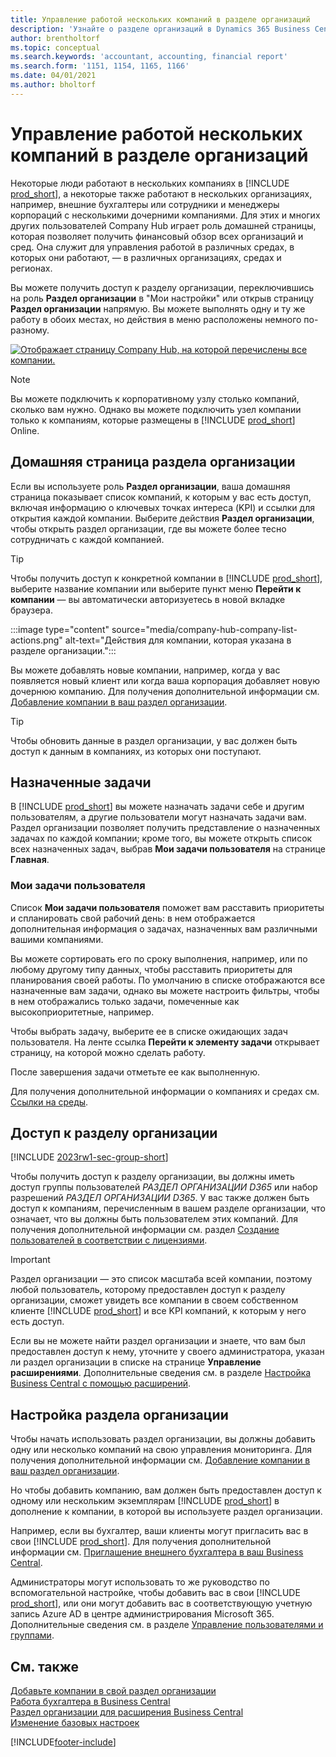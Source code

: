 ```yaml
---
title: Управление работой нескольких компаний в разделе организаций
description: 'Узнайте о разделе организаций в Dynamics 365 Business Central, который вы используете для управления своей работой в нескольких компаниях.'
author: brentholtorf
ms.topic: conceptual
ms.search.keywords: 'accountant, accounting, financial report'
ms.search.form: '1151, 1154, 1165, 1166'
ms.date: 04/01/2021
ms.author: bholtorf
---
```


# Управление работой нескольких компаний в разделе организаций

Некоторые люди работают в нескольких компаниях в [!INCLUDE [prod_short](includes/prod_short.md)], а некоторые также работают в нескольких организациях, например, внешние бухгалтеры или сотрудники и менеджеры корпораций с несколькими дочерними компаниями. Для этих и многих других пользователей Company Hub играет роль домашней страницы, которая позволяет получить финансовый обзор всех организаций и сред. Она служит для управления работой в различных средах, в которых они работают, — в различных организациях, средах и регионах.  

Вы можете получить доступ к разделу организации, переключившись на роль **Раздел организации** в "Мои настройки" или открыв страницу **Раздел организации** напрямую. Вы можете выполнять одну и ту же работу в обоих местах, но действия в меню расположены немного по-разному.  

[![Отображает страницу Company Hub, на которой перечислены все компании.](media/company-hub.png)](media/company-hub.png#lightbox)  

> [!NOTE]
> Вы можете подключить к корпоративному узлу столько компаний, сколько вам нужно. Однако вы можете подключить узел компании только к компаниям, которые размещены в [!INCLUDE [prod_short](includes/prod_short.md)] Online.

## Домашняя страница раздела организации

Если вы используете роль **Раздел организации**, ваша домашняя страница показывает список компаний, к которым у вас есть доступ, включая информацию о ключевых точках интереса (KPI) и ссылки для открытия каждой компании. <!--You can customize the dashboard to show the data points that you want to see by adding or removing columns. For example, you might want to see taxes that are due, how many open sales documents each company has, or the number of purchase invoices that are due next week. You can configure the view to suit your needs. If you have added many companies, you can use filters to sort your view.--> Выберите действия **Раздел организации**, чтобы открыть раздел организации, где вы можете более тесно сотрудничать с каждой компанией.  

> [!TIP]
> Чтобы получить доступ к конкретной компании в [!INCLUDE [prod_short](includes/prod_short.md)], выберите название компании или выберите пункт меню **Перейти к компании** — вы автоматически авторизуетесь в новой вкладке браузера.

:::image type="content" source="media/company-hub-company-list-actions.png" alt-text="Действия для компании, которая указана в разделе организации.":::

Вы можете добавлять новые компании, например, когда у вас появляется новый клиент или когда ваша корпорация добавляет новую дочернюю компанию. Для получения дополнительной информации см. [Добавление компании в ваш раздел организации](company-hub-add-company.md).  

> [!TIP]
> Чтобы обновить данные в раздел организации, у вас должен быть доступ к данным в компаниях, из которых они поступают.

<!--## Company details

In the **Company Hub** page, you can see more information about each company by choosing the name of the company that you want to learn more about. This opens the **Company Details** pane, where you can see additional information, such as the following:  

* Cash account balances  
* Cash flow forecast  
* Overdue purchase invoices  
* Overdue sales invoices  

> [!TIP]
> You can launch predefined Excel workbooks from the **Reports** tab in the ribbon. These Excel workbooks are designed as ready-to-print key financial statements and reports, but you can also modify them to fit your needs. For more information, see [Analyzing Financial Statements in Microsoft Excel](finance-analyze-excel.md).  

Otherwise, close the details pane and continue to the next company.  -->

## Назначенные задачи

В [!INCLUDE [prod_short](includes/prod_short.md)] вы можете назначать задачи себе и другим пользователям, а другие пользователи могут назначать задачи вам. Раздел организации позволяет получить представление о назначенных задачах по каждой компании; кроме того, вы можете открыть список всех назначенных задач, выбрав **Мои задачи пользователя** на странице **Главная**.  

<!--In the client company, you also have cues that call out tasks assigned to you in this particular client.  -->

### Мои задачи пользователя

Список **Мои задачи пользователя** поможет вам расставить приоритеты и спланировать свой рабочий день: в нем отображается дополнительная информация о задачах, назначенных вам различными вашими компаниями.  

Вы можете сортировать его по сроку выполнения, например, или по любому другому типу данных, чтобы расставить приоритеты для планирования своей работы. По умолчанию в списке отображаются все назначенные вам задачи, однако вы можете настроить фильтры, чтобы в нем отображались только задачи, помеченные как высокоприоритетные, например.  

Чтобы выбрать задачу, выберите ее в списке ожидающих задач пользователя. На ленте ссылка **Перейти к элементу задачи** открывает страницу, на которой можно сделать работу.  

После завершения задачи отметьте ее как выполненную.  

Для получения дополнительной информации о компаниях и средах см. [Ссылки на среды](company-hub-add-company.md#environment-links).  

## Доступ к разделу организации

[!INCLUDE [2023rw1-sec-group-short](includes/2023rw1-sec-group-short.md)]

Чтобы получить доступ к разделу организации, вы должны иметь доступ группы пользователей *РАЗДЕЛ ОРГАНИЗАЦИИ D365* или набор разрешений *РАЗДЕЛ ОРГАНИЗАЦИИ D365*. У вас также должен быть доступ к компаниям, перечисленным в вашем разделе организации, что означает, что вы должны быть пользователем этих компаний. Для получения дополнительной информации см. раздел [Создание пользователей в соответствии с лицензиями](ui-how-users-permissions.md).  

> [!IMPORTANT]
> Раздел организации — это список масштаба всей компании, поэтому любой пользователь, которому предоставлен доступ к разделу организации, сможет увидеть все компании в своем собственном клиенте [!INCLUDE [prod_short](includes/prod_short.md)] и все KPI компаний, к которым у него есть доступ.

Если вы не можете найти раздел организации и знаете, что вам был предоставлен доступ к нему, уточните у своего администратора, указан ли раздел организации в списке на странице **Управление расширениями**. Дополнительные сведения см. в разделе [Настройка Business Central с помощью расширений](ui-extensions.md).  

## Настройка раздела организации

Чтобы начать использовать раздел организации, вы должны добавить одну или несколько компаний на свою управления мониторинга. Для получения дополнительной информации см. [Добавление компании в ваш раздел организации](company-hub-add-company.md).  

Но чтобы добавить компанию, вам должен быть предоставлен доступ к одному или нескольким экземплярам [!INCLUDE [prod_short](includes/prod_short.md)] в дополнение к компании, в которой вы используете раздел организации.  

Например, если вы бухгалтер, ваши клиенты могут пригласить вас в свои [!INCLUDE [prod_short](includes/prod_short.md)]. Для получения дополнительной информации см. [Приглашение внешнего бухгалтера в ваш Business Central](finance-accounting.md#inviteaccountant).  

Администраторы могут использовать то же руководство по вспомогательной настройке, чтобы добавить вас в свои [!INCLUDE [prod_short](includes/prod_short.md)], или они могут добавить вас в соответствующую учетную запись Azure AD в центре администрирования Microsoft 365. Дополнительные сведения см. в разделе [Управление пользователями и группами](/microsoft-365/admin/add-users/?view=o365-worldwide&preserve-view=true).  

## См. также

[Добавьте компании в свой раздел организации](company-hub-add-company.md)  
[Работа бухгалтера в Business Central](finance-accounting.md)  
[Раздел организации для расширения Business Central](ui-extensions-company-hub.md)  
[Изменение базовых настроек](ui-change-basic-settings.md)  


[!INCLUDE[footer-include](includes/footer-banner.md)]